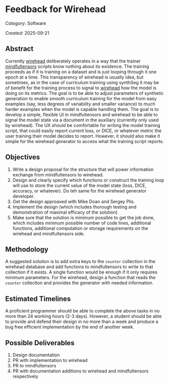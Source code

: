 # Feedback for Wirehead

*Category:* Software

*Created:* 2025-09-21

## Abstract

Currently [wirehead](https://github.com/neuroneural/wirehead) deliberately operates in a way that the trainer [mindfultensors](https://github.com/neuroneural/mindfultensors) scripts know nothing about its existence. The training proceeds as if it is training on a dataset and is just looping through it one epoch at a time. This transparency of wirehead is usually idea, but sometimes, as in the case of curriculum training using synthSeg it may be of benefit for the training process to signal to [wirehead](https://github.com/neuroneural/wirehead) how the model is doing on its metrics. The goal is to be able to adjust parameters of synthetic generation to enable smooth curriculum training for the model from easy examples (say, less degrees of variability and smaller variance) to much harder examples when the model is capable handling them.
The goal is to develop a simple, flexible UI in mindfultensors and wirehead to be able to signal the model state via a document in the auxiliary (currently only used by wirehead). The UX should be comfortable for writing the model training script, that could easily report current loss, or DICE, or whatever metric the user training their model decides to report. However, it should also make it simple for the wirehead generator to access what the training script reports.
## Objectives

1. Write a design proposal for the structure that will power information exchange from mindfultensors to wirehead.
2. Design and clearly specify which functions or construct the training loop will use to store the current value of the model state (loss, DICE, accuracy, or whatever). Do teh same for the wirehead generator developer.
3. Get the design approaved with Mike Doan and Sergey Plis.
4. Implement the design (which includes thorough testing and demonstration of maximal efficacy of the solution)
5. Make sure that the solution is minimum possible to get the job done, which includes minimum possible number of code lines, additional functions, additional computation or storage requirements on the wirehead and mindfultensors side.
## Methodology

A suggested solution is to add extra keys to the `counter` collection in the wirehead database and add functions to mindfultensors to write to that collection if it exists. A single function would be enough if it only requires minimum parameters. For the wirehead, design a function that reads the `counter` collection and provides the generator with needed information.
## Estimated Timelines

A proficient programmer should be able to complete the above tasks in no more than 24 working hours (2-3 days). However, a student should be able to provide and defend their design in no more than a week and produce a bug free efficient implementation by the end of another week.
## Possible Deliverables

1. Design documentation
2. PR with implementation to wirehead
3. PR to mindfultensors
4. PR with documentation additions to wirehead and mindfultensors respectively
